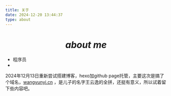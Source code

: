 ```yaml
---
title: 关于
date: 2024-12-20 13:44:37
type: about
---
```








<h1 align = "center"><i>about me</i> </h1>

- 程序员
- 

2024年12月13日重新尝试搭建博客，hexo加github page托管，主要这次是搞了个域名，[wangyunyi.cn](https://wangyunyi.cn/) ，是儿子的名字王云逸的全拼，还挺有意义，所以试着留下些内容吧。
